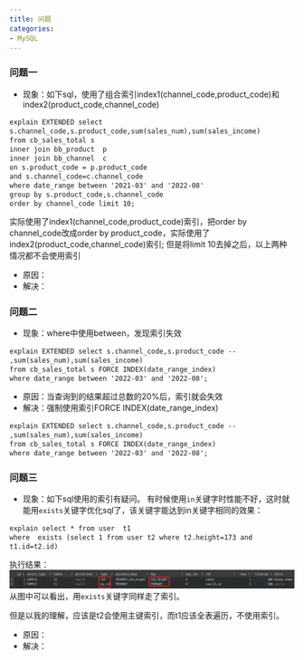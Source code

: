 ```yaml
---
title: 问题
categories:
- MySQL
---
```

### 问题一
- 现象：如下sql，使用了组合索引index1(channel_code,product_code)和index2(product_code,channel_code)
```
explain EXTENDED select s.channel_code,s.product_code,sum(sales_num),sum(sales_income)
from cb_sales_total s
inner join bb_product  p
inner join bb_channel  c
on s.product_code = p.product_code
and s.channel_code=c.channel_code
where date_range between '2021-03' and '2022-08'
group by s.product_code,s.channel_code
order by channel_code limit 10;
```
实际使用了index1(channel_code,product_code)索引，把order by channel_code改成order by product_code，实际使用了index2(product_code,channel_code)索引;
但是将limit 10去掉之后，以上两种情况都不会使用索引
- 原因：
- 解决：

### 问题二
- 现象：where中使用between，发现索引失效
```
explain EXTENDED select s.channel_code,s.product_code -- ,sum(sales_num),sum(sales_income)
from cb_sales_total s FORCE INDEX(date_range_index)
where date_range between '2022-03' and '2022-08';
```
- 原因：当查询到的结果超过总数的20%后，索引就会失效
- 解决：强制使用索引FORCE INDEX(date_range_index)
```
explain EXTENDED select s.channel_code,s.product_code -- ,sum(sales_num),sum(sales_income)
from cb_sales_total s FORCE INDEX(date_range_index)
where date_range between '2022-03' and '2022-08';
```

### 问题三
- 现象：如下sql使用的索引有疑问。
有时候使用`in`关键字时性能不好，这时就能用`exists`关键字优化sql了，该关键字能达到in关键字相同的效果：
```
explain select * from user  t1
where  exists (select 1 from user t2 where t2.height=173 and t1.id=t2.id)
```
执行结果：
![image.png](问题.assets\6601191378e14f37878f9c3763bf8f40.png)
从图中可以看出，用`exists`关键字同样走了索引。

但是以我的理解，应该是t2会使用主键索引，而t1应该全表遍历，不使用索引。
- 原因：
- 解决：
